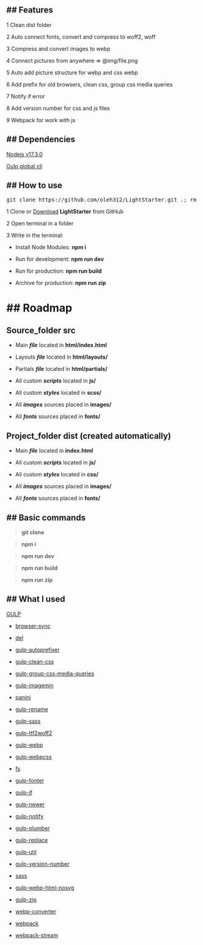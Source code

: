 ## ## Features

1 Clean dist folder

2 Auto connect fonts, convert and compress to woff2, woff

3 Compress and convert images to webp

4 Connect pictures from anywhere => @img/file.png

5 Auto add picture structure for webp and css webp

6 Add prefix for old browsers, clean css, group css media queries

7 Notify if error

8 Add version number for css and js files

9 Webpack for work with js


## ## Dependencies

<a  href="https://nodejs.org/en/">Nodejs v17.3.0</a>

<a  href="https://gulpjs.com/docs/en/getting-started/quick-start/">Gulp global cli</a>

## ## How to use

<pre>git clone https://github.com/oleh312/LightStarter.git .; rm -rf trunk .gitignore readme.md .git .gitattributes</pre>

1 Clone or <a  href="https://github.com/oleh312/LightStarter/archive/main.zip">Download</a> **LightStarter** from GitHub

2 Open terminal in a folder

3 Write in the terminal:

- Install Node Modules: **npm i**

- Run for development: **npm run dev**

- Run for production: **npm run build**

- Archive for production: **npm run zip**


# ## Roadmap

## Source_folder **src**

- Main **_file_** located in **html/index.html**

- Layouts **_file_** located in **html/layouts/**

- Partials **_file_** located in **html/partials/**

- All custom **_scripts_** located in **js/**

- All custom **_styles_** located in **scss/**

- All **_images_** sources placed in **images/**

- All **_fonts_** sources placed in **fonts/**

## Project_folder **dist** (created automatically)

- Main **_file_** located in **index.html**

- All custom **_scripts_** located in **js/**

- All custom **_styles_** located in **css/**

- All **_images_** sources placed in **images/**

- All **_fonts_** sources placed in **fonts/**

## ## Basic commands

> **git clone**

> **npm i**

> **npm run dev**

> **npm run build**

> **npm run zip**

## ## What I used

<a  href="https://gulpjs.com/">GULP</a>

   - <a  href="https://www.npmjs.com/package/browser-sync">browser-sync</a>

   - <a  href="https://www.npmjs.com/package/del">del</a>

   - <a  href="https://www.npmjs.com/package/gulp-autoprefixer">gulp-autoprefixer</a>

   - <a  href="https://www.npmjs.com/package/gulp-clean-css">gulp-clean-css</a>

   - <a  href="https://www.npmjs.com/package/gulp-group-css-media-queries">gulp-group-css-media-queries</a>

   - <a  href="https://www.npmjs.com/package/gulp-imagemin">gulp-imagemin</a>

   - <a  href="https://www.npmjs.com/package/panini">panini</a>

   - <a  href="https://www.npmjs.com/package/gulp-rename">gulp-rename</a>

   - <a  href="https://www.npmjs.com/package/gulp-sass">gulp-sass</a>

   - <a  href="https://www.npmjs.com/package/gulp-ttf2woff2">gulp-ttf2woff2</a>

   - <a  href="https://www.npmjs.com/package/gulp-webp">gulp-webp</a>

   - <a  href="https://www.npmjs.com/package/gulp-webpcss">gulp-webpcss</a>

   - <a  href="https://www.npmjs.com/package/fs">fs</a>

   - <a  href="https://www.npmjs.com/package/gulp-fonter">gulp-fonter</a>

   - <a  href="https://www.npmjs.com/package/gulp-if">gulp-if</a>

   - <a  href="https://www.npmjs.com/package/gulp-newer">gulp-newer</a>

   - <a  href="https://www.npmjs.com/package/gulp-notify">gulp-notify</a>

   - <a  href="https://www.npmjs.com/package/gulp-plumber">gulp-plumber</a>

   - <a  href="https://www.npmjs.com/package/gulp-replace">gulp-replace</a>

   - <a  href="https://www.npmjs.com/package/gulp-util">gulp-util</a>

   - <a  href="https://www.npmjs.com/package/gulp-version-number">gulp-version-number</a>

   - <a  href="https://www.npmjs.com/package/sass">sass</a>

   - <a  href="https://www.npmjs.com/package/gulp-webp-html-nosvg">gulp-webp-html-nosvg</a>

   - <a  href="https://www.npmjs.com/package/gulp-zip">gulp-zip</a>

   - <a  href="https://www.npmjs.com/package/webp-converter">webp-converter</a>

   - <a  href="https://www.npmjs.com/package/webpack">webpack</a>

   - <a  href="https://www.npmjs.com/package/webpack-stream">webpack-stream</a>
